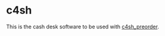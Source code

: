 c4sh
=============

This is the cash desk software to be used with [c4sh_preorder](https://github.com/CCCO/c4sh_preorder).

